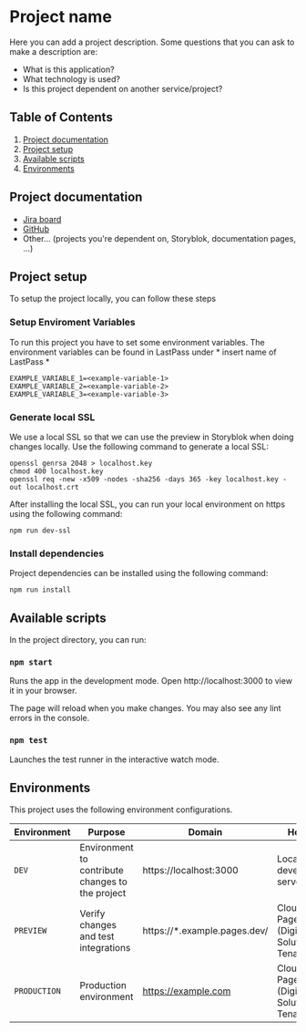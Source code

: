 # Project name

Here you can add a project description. Some questions that you can ask to make a description are:
- What is this application?
- What technology is used?
- Is this project dependent on another service/project?

## Table of Contents
1. [Project documentation](#project-documentation)
2. [Project setup](#project-setup)
3. [Available scripts](#available-scripts)
4. [Environments](#environments)

## Project documentation
- [Jira board](https://pondevelopment.atlassian.net/jira/projects)
- [GitHub](https://github.com/pondigitalsolutions)
- Other... (projects you're dependent on, Storyblok, documentation pages, ...)

## Project setup
To setup the project locally, you can follow these steps

### Setup Enviroment Variables
To run this project you have to set some environment variables.
The environment variables can be found in LastPass under * insert name of LastPass *
```
EXAMPLE_VARIABLE_1=<example-variable-1>
EXAMPLE_VARIABLE_2=<example-variable-2>
EXAMPLE_VARIABLE_3=<example-variable-3>
```

### Generate local SSL

We use a local SSL so that we can use the preview in Storyblok when doing changes locally.
Use the following command to generate a local SSL:

```
openssl genrsa 2048 > localhost.key
chmod 400 localhost.key
openssl req -new -x509 -nodes -sha256 -days 365 -key localhost.key -out localhost.crt
```

After installing the local SSL, you can run your local environment on https using the following command:

```
npm run dev-ssl
```

### Install dependencies
Project dependencies can be installed using the following command:
```
npm run install
```

## Available scripts
In the project directory, you can run:

### `npm start`
Runs the app in the development mode.
Open http://localhost:3000 to view it in your browser.

The page will reload when you make changes.
You may also see any lint errors in the console.

### `npm test`
Launches the test runner in the interactive watch mode.

## Environments
This project uses the following environment configurations.

| Environment | Purpose | Domain | Hosting | Deployment |
|-|-|-|-|-|
| `DEV` | Environment to contribute changes to the project | https://localhost:3000 | Local development server | - |
| `PREVIEW` | Verify changes and test integrations | https://*.example.pages.dev/ | Cloudflare Pages (Digital Solutions Tenant) | Create a Pull Request to the main branch |
| `PRODUCTION` | Production environment | https://example.com | Cloudflare Pages (Digital Solutions Tenant) | Merge to the main branch |
